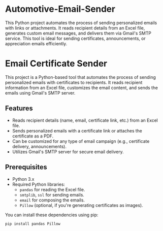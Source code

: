 # Automotive-Email-Sender
This Python project automates the process of sending personalized emails with links or attachments. It reads recipient details from an Excel file, generates custom email messages, and delivers them via Gmail's SMTP service. This tool is ideal for sending certificates, announcements, or appreciation emails efficiently.

# Email Certificate Sender

This project is a Python-based tool that automates the process of sending personalized emails with certificates to recipients. It reads recipient information from an Excel file, customizes the email content, and sends the emails using Gmail's SMTP server.

## Features
- Reads recipient details (name, email, certificate link, etc.) from an Excel file.
- Sends personalized emails with a certificate link or attaches the certificate as a PDF.
- Can be customized for any type of email campaign (e.g., certificate delivery, announcements).
- Utilizes Gmail's SMTP server for secure email delivery.

## Prerequisites
- Python 3.x
- Required Python libraries:
  - `pandas` for reading the Excel file.
  - `smtplib`, `ssl` for sending emails.
  - `email` for composing the emails.
  - `Pillow` (optional, if you're generating certificates as images).

You can install these dependencies using pip:

```bash
pip install pandas Pillow
